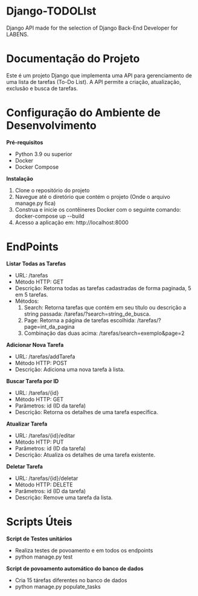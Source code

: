# Django-TODOLIst
Django API made for the selection of Django Back-End Developer for LABENS.

# Documentação do Projeto
Este é um projeto Django que implementa uma API para gerenciamento de uma lista de tarefas (To-Do List). A API permite a criação, atualização, exclusão e busca de tarefas.

# Configuração do Ambiente de Desenvolvimento
**Pré-requisitos**
- Python 3.9 ou superior
- Docker
- Docker Compose

**Instalação**
1. Clone o repositório do projeto
2. Navegue até o diretório que contém o projeto (Onde o arquivo manage.py fica)
3. Construa e inicie os contêineres Docker com o seguinte comando: docker-compose up --build
4. Acesso a aplicação em: http://localhost:8000

# EndPoints
**Listar Todas as Tarefas**
- URL: /tarefas
- Método HTTP: GET
- Descrição: Retorna todas as tarefas cadastradas de forma paginada, 5 em 5 tarefas.
- Métodos:
  1. Search: Retorna tarefas que contém em seu título ou descrição a string passada: /tarefas/?search=string_de_busca.
  2. Page: Retorna a página de tarefas escolhida: /tarefas/?page=int_da_pagina
  3. Combinação das duas acima: /tarefas/search=exemplo&page=2
     
**Adicionar Nova Tarefa**
- URL: /tarefas/addTarefa
- Método HTTP: POST
- Descrição: Adiciona uma nova tarefa à lista.
  
**Buscar Tarefa por ID**
- URL: /tarefas/{id}
- Método HTTP: GET
- Parâmetros: id (ID da tarefa)
- Descrição: Retorna os detalhes de uma tarefa específica.
  
**Atualizar Tarefa**
- URL: /tarefas/{id}/editar
- Método HTTP: PUT
- Parâmetros: id (ID da tarefa)
- Descrição: Atualiza os detalhes de uma tarefa existente.
  
**Deletar Tarefa**
- URL: /tarefas/{id}/deletar
- Método HTTP: DELETE
- Parâmetros: id (ID da tarefa)
- Descrição: Remove uma tarefa da lista.

# Scripts Úteis
**Script de Testes unitários**
- Realiza testes de povoamento e em todos os endpoints
- python manage.py test

**Script de povoamento automático do banco de dados**
- Cria 15 tárefas diferentes no banco de dados
- python manage.py populate_tasks


